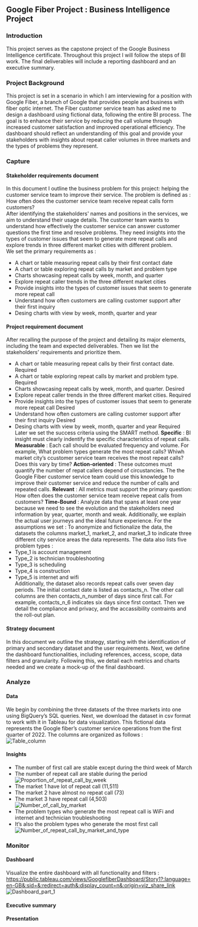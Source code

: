 ## Google Fiber Project : Business Intelligence Project
### Introduction
This project serves as the capstone project of the Google Business Intelligence certificate. Throughout this project I will follow the steps of BI work. The final deliverables will include a reporting dashboard and an executive summary.  
### Project Background
This project is set in a scenario in which I am interviewing for a position with Google Fiber, a branch of Google that provides people and business with fiber optic internet. The Fiber customer service team has asked me to design a dashboard using fictional data, following the entire BI process. The goal is to enhance their service by reducing the call volume through increased customer satisfaction and improved operational efficiency. The dashboard should reflect an understanding of this goal and provide your stakeholders with insights about repeat caller volumes in three markets and the types of problems they represent.  
### Capture
#### Stakeholder requirements document
In this document I outline the business problem for this project: helping the customer service team to improve their service. The problem is defined as : How often does the customer service team receive repeat calls form customers?  
After identifying the stakeholders' names and positions in the services, we aim to understand their usage details. The customer team wants to understand how effectively the customer service can answer customer questions the first time and resolve problems. They need insights into the types of customer issues that seem to generate more repeat calls and explore trends in three different market cities with different problem.  
We set the primary requirements as :  
* A chart or table measuring repeat calls by their first contact date
* A chart or table exploring repeat calls by market and problem type
* Charts showcasing repeat calls by week, month, and quarter
* Explore repeat caller trends in the three different market cities
* Provide insights into the types of customer issues that seem to generate more repeat call
* Understand how often customers are calling customer support after their first inquiry
* Desing charts with view by week, month, quarter and year
#### Project requirement document
After recalling the purpose of the project and detailing its major elements, including the team and expected deliverables. Then we list the stakeholders’ requirements and prioritize them.  
*	A chart or table measuring repeat calls by their first contact date. Required  
*	A chart or table exploring repeat calls by market and problem type. Required  
*	Charts showcasing repeat calls by week, month, and quarter. Desired  
*	Explore repeat caller trends in the three different market cities. Required  
*	Provide insights into the types of customer issues that seem to generate more repeat call Desired  
*	Understand how often customers are calling customer support after their first inquiry Desired  
*	Desing charts with view by week, month, quarter and year Required  
Later we set the success criteria using the SMART method.
**Specific** : BI insight must clearly indentify the specific characteristics of repeat calls.
**Measurable** : Each call should be evaluated frequency and volume. For example, What problem types generate the most repeat calls? Whiwh market city’s ccustomer service team receives the most repeat calls? Does this vary by time?
**Action-oriented** : These outcomes must quantify the number of repat callers depend of circustancies. The the Google Fiber customer service team could use this knowledge to improve their customer service and reduce the number of calls and repeated calls.
**Relevant** : All metrics must support the primary question: How often does the customer service team receive repeat calls from customers?
**Time-Bound** : Analyze data that spans at least one year because we need to see the evolution and the stakeholders need information by year, quarter, month and weak.
Additionally, we explain the actual user journeys and the ideal future experience.
For the assumptions we set : To anonymize and fictionalize the data, the datasets the columns market_1, market_2, and market_3 to indicate three different city service areas the data represents.
The data also lists five problem types :
*	Type_1 is account management  
*	Type_2 is technician troubleshooting  
*	Type_3 is scheduling  
*	Type_4 is construction  
*	Type_5 is internet and wifi  
Additionally, the dataset also records repeat calls over seven day periods. The initial contact date is listed as contacts_n. The other call columns are then contacts_n_number of days since first call. For example, contacts_n_6 indicates six days since first contact.  Then we detail the compliance and privacy, and the accassibility contraints and the roll-out plan.
#### Strategy document
In this document we outline the strategy, starting with the identification of primary and secondary dataset and the user requirements. Next, we define the dashboard functionalities, including references, access, scope, data filters and granularity. Following this, we detail each metrics and charts needed and we create a mock-up of the final dashboard.  
### Analyze
#### Data
We begin by combining the three datasets of the three markets into one using BigQuery’s SQL queries. Next, we download the dataset in csv format to work with it in Tableau for data visualization. This fictional data represents the Google fiber’s customer service operations from the first quarter of 2022. The columns are organized as follows :  
![Table_column](https://github.com/user-attachments/assets/d444b758-e2d7-4aff-aec3-250fba83292d)  
#### Insights
*	The number of first call are stable except during the third week of March  
*	The number of repeat call are stable during the period  
![Proportion_of_repeat_call_by_week](https://github.com/user-attachments/assets/79d000ce-1639-4509-aa9a-6c968bc740fb)
*	The market 1 have lot of repeat call (11,511)  
*	The market 2 have almost no repeat call (73)  
*	The market 3 have repeat call (4,503)  
![Number_of_call_by_market](https://github.com/user-attachments/assets/981d5eef-7b66-4eae-82cf-aade2bb07842)  
*	The problem types who generate the most repeat call is WiFi and internet and technician troubleshooting  
*	It’s also the problem types who generate the most first call  
![Number_of_repeat_call_by_market_and_type](https://github.com/user-attachments/assets/a5e9fd4c-c38d-42e0-b3a8-44d33a0ee177)
### Monitor
#### Dashboard
Visualize the entire dashboard with all functionality and filters : https://public.tableau.com/views/GooglefiberDashboard/Story1?:language=en-GB&:sid=&:redirect=auth&:display_count=n&:origin=viz_share_link  
![Dashboard_part_1](https://github.com/user-attachments/assets/32a13572-d9b8-4b0b-be63-075f4916cb28)  
#### Executive summary

#### Presentation

 

